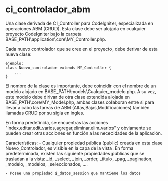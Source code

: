 # ci_controlador_abm
Una clase derivada de CI_Controller para CodeIgniter, especializada en operaciones ABM (CRUD). Esta clase debe ser alojada en cualquier  
proyecto CodeIgniter bajo la carpeta BASE_PATH\application\core\MY_Controller.php.

Cada nuevo controlador que se cree en el proyecto, debe derivar de esta nueva clase:

    ejemplo: 
    class Nuevo_controlador extends MY_Controller {
        ...
    }

El nombre de la clase es importante, debe coincidir con el nombre de un modelo alojado en BASE_PATH\models\Cualquier_modelo.php.
A su vez, este modelo debe dirivar de otra clase extendida alojada en BASE_PATH\core\MY_Model.php, ambas clases colaboran entre si
para llevar a cabo las tareas de ABM (Altas,Bajas,Modificaciones) también llamadas CRUD por su sigla en ingles.

En forma predefinida, se encuentras las acciones "index,editar,edit_varios,agregar,eliminar,elim_varios" y obviamente se pueden crear
otras acciones en función a las nececidades de la aplicación.

Características:
    - Cualquier propiedad pública (public) creada en esta clase Nuevo_Controlador, es visible en la capa de la vista. En forma
      predeterminada, existen las siguiente propiedades públicas que se trasladan a la vista: _id, _select, _join, _order, _titulo,
      _pag, _pagination, _modelo, _modelos, _seleccionados, ....
      
    - Posee una propiedad $_datos_session que mantiene los datos 
